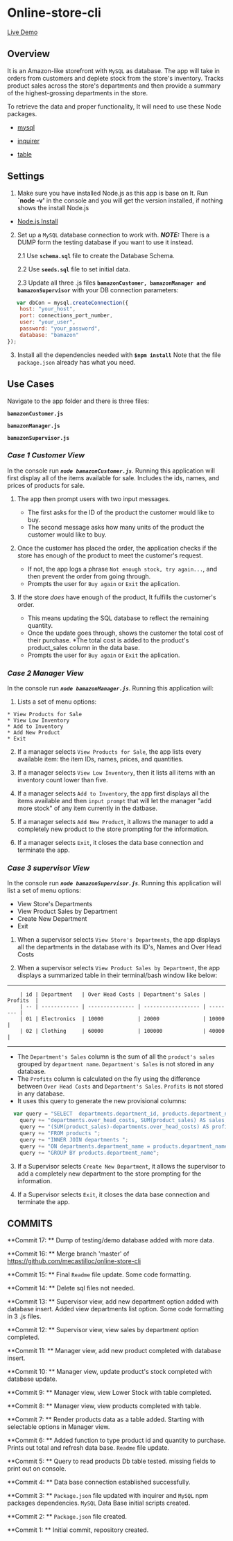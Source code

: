 # Online-store-cli


[Live Demo](https://youtu.be/byKOCnxJshw)

## Overview
It is an Amazon-like storefront with `MySQL` as database. The app will take in orders from customers and deplete stock from the store's inventory. Tracks product sales across the store's departments and then provide a summary of the highest-grossing departments in the store.


To retrieve the data and proper functionality, It will need to use these Node packages.

   * [mysql](https://www.npmjs.com/package/mysql)

   * [inquirer](https://www.npmjs.com/package/inquirer)

   * [table](https://www.npmjs.com/package/table)


## Settings

1. Make sure you have installed Node.js as this app is base on It. Run **`node -v'** in the console and you will get the version installed, if nothing shows the install Node.js

 * [Node.js Install](https://nodejs.org/en/download/)


2. Set up a `MySQL` database connection to work with.           **_NOTE:_** There is a DUMP form the testing database if you want to use it instead.

      2.1 Use **`schema.sql`** file to create the Database Schema.

      2.2 Use **`seeds.sql`** file to set initial data.

      2.3  Update all three .js files **`bamazonCustomer, bamazonManager and bamazonSupervisor`** with your DB connection parameters:

```js
   var dbCon = mysql.createConnection({
    host: "your_host",
    port: connections_port_number,
    user: "your_user",
    password: "your_password",
    database: "bamazon"
});
```



3. Install all the dependencies needed with **`$npm install`**  Note that the file `package.json` already has what you need.


## Use Cases

Navigate to the app folder and there is three files: 

**`bamazonCustomer.js`** 

**`bamazonManager.js`**

**`bamazonSupervisor.js`**

### *Case 1 Customer View*

In the console run  **_`node bamazonCustomer.js`_**. Running this application will first display all of the items available for sale. Includes the ids, names, and prices of products for sale.

1. The app then prompt users with two input messages.

   * The first asks for the ID of the product the customer would like to buy.
   * The second message asks how many units of the product the customer would like to buy.

2. Once the customer has placed the order, the application checks if the store has enough of the product to meet the customer's request.

   * If not, the app logs a phrase  `Not enough stock, try again...`, and then prevent the order from going through.
   * Prompts the user for `Buy again` or `Exit` the aplication.

3. If the store _does_ have enough of the product, It fulfills the customer's order.
   * This means updating the SQL database to reflect the remaining quantity.
   * Once the update goes through, shows the customer the total cost of their purchase.
   *The total cost is added to the product's product_sales column in the data base.
   * Prompts the user for `Buy again` or `Exit` the aplication.

### *Case 2 Manager View*

In the console run **_`node bamazonManager.js`_**. Running this application will:

  1. Lists a set of menu options:

    * View Products for Sale
    * View Low Inventory
    * Add to Inventory
    * Add New Product
    * Exit

  2. If a manager selects `View Products for Sale`, the app lists every available item: the item IDs, names, prices, and quantities.

  3. If a manager selects `View Low Inventory`, then it  lists all items with an inventory count lower than five.

  4. If a manager selects `Add to Inventory`, the app first displays all the items available and then `input prompt` that will let the manager "add more stock" of any item currently in the datbase.

  5. If a manager selects `Add New Product`, it allows the manager to add a completely new product to the store prompting for the information.

  6. If a manager selects `Exit`, it closes the data base connection and terminate the app.

### *Case 3 supervisor View*

In the console run **_`node bamazonSupervisor.js`_**. Running this application will list a set of menu options:

   * View Store's Departments
   * View Product Sales by Department
   * Create New Department
   * Exit

1. When a supervisor selects `View Store's Departments`, the app displays all the departments in the database with its ID's, Names and Over Head Costs

2. When a supervisor selects `View Product Sales by Department`, the app displays a summarized table in their terminal/bash window like below:
---
        | id | Department   | Over Head Costs | Department's Sales | Profits  |
        | -- | ------------ | --------------- | ------------------ | -------- |
        | 01 | Electronics  | 10000           | 20000              | 10000    |
        | 02 | Clothing     | 60000           | 100000             | 40000    |
---

  * The `Department's Sales` column is the sum of all the `product's sales` grouped by `department name`. `Department's Sales` is not stored in any database.
  * The `Profits` column is calculated on the fly using the difference between `Over Head Costs` and `Department's Sales`. `Profits` is not stored in any database.
  * It uses this query to generate the new provisional columns:

```js
  var query = "SELECT  departments.department_id, products.department_name, "
    query += "departments.over_head_costs, SUM(product_sales) AS sales, "
    query += "(SUM(product_sales)-departments.over_head_costs) AS profit ";
    query += "FROM products ";
    query += "INNER JOIN departments ";
    query += "ON departments.department_name = products.department_name ";
    query += "GROUP BY products.department_name";
```
3. If a Supervisor selects `Create New Department`, it allows the supervisor to add a completely new department to the store prompting for the information.

4. If a Supervisor selects `Exit`, it closes the data base connection and terminate the app.


## COMMITS

**Commit 17: **
Dump of testing/demo database added with more data.

**Commit 16: **
Merge branch 'master' of https://github.com/mecastilloc/online-store-cli 

**Commit 15: **
Final `Readme` file update. Some code formatting.

**Commit 14: **
Delete sql files not needed.

**Commit 13: **
Supervisor view, add new department option added with database insert. Added view departments list option. Some code formatting in 3 .js files.

**Commit 12: **
Supervisor view, view sales  by department option completed.

**Commit 11: **
Manager view, add new product completed with database insert.

**Commit 10: **
Manager view, update product's stock completed with database update.

**Commit 9: **
Manager view, view Lower Stock with table completed.

**Commit 8: **
Manager view, view products completed with table.

**Commit 7: **
Render products data as a table added. Starting with selectable options in Manager view.

**Commit 6: ** 
Added function to type product id and quantity to purchase. Prints out total and refresh data base. `Readme` file update.

**Commit 5: **
Query to read products  Db table tested. missing fields to print out on console.

**Commit 4: **
Data base connection established successfully.

**Commit 3: **
`Package.json` file updated with inquirer and `MySQL` npm packages dependencies. `MySQL` Data Base initial scripts created.

**Commit 2: **
`Package.json` file created.

**Commit 1: **
Initial commit, repository created.